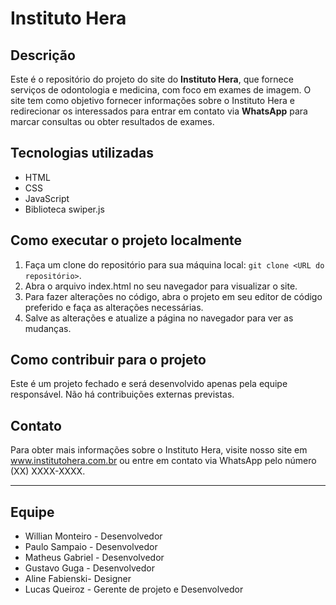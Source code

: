 <!DOCTYPE html>
<html>

<head>
	<script src="https://kit.fontawesome.com/dbe608be9d.js" crossorigin="anonymous"></script>
</head>

<body>
<h1><i class="fas fa-hospital"></i> Instituto Hera</h1>

<h2><i class="fas fa-info-circle"></i> Descrição</h2>

<p>Este é o repositório do projeto do site do <strong>Instituto Hera</strong>, que fornece serviços de odontologia e medicina, com foco em exames de imagem. O site tem como objetivo fornecer informações sobre o Instituto Hera e redirecionar os interessados para entrar em contato via <strong>WhatsApp</strong> para marcar consultas ou obter resultados de exames.</p>

<h2><i class="fas fa-tools"></i> Tecnologias utilizadas</h2>

<ul>
	<li>HTML</li>
	<li>CSS</li>
	<li>JavaScript</li>
	<li>Biblioteca swiper.js</li>
</ul>

<h2><i class="fas fa-play-circle"></i> Como executar o projeto localmente</h2>

<ol>
	<li>Faça um clone do repositório para sua máquina local: <code>git clone &lt;URL do repositório&gt;</code>.</li>
	<li>Abra o arquivo index.html no seu navegador para visualizar o site.</li>
	<li>Para fazer alterações no código, abra o projeto em seu editor de código preferido e faça as alterações necessárias.</li>
	<li>Salve as alterações e atualize a página no navegador para ver as mudanças.</li>
</ol>

<h2><i class="fas fa-hands-helping"></i> Como contribuir para o projeto</h2>

<p>Este é um projeto fechado e será desenvolvido apenas pela equipe responsável. Não há contribuições externas previstas.</p>

<h2><i class="fas fa-phone-alt"></i> Contato</h2>

<p>Para obter mais informações sobre o Instituto Hera, visite nosso site em <a href="http://www.institutohera.com.br">www.institutohera.com.br</a> ou entre em contato via WhatsApp pelo número (XX) XXXX-XXXX.</p>

<hr>

<h2><i class="fas fa-users"></i> Equipe</h2>

<ul>
	<li>Willian Monteiro - Desenvolvedor</li>
	<li>Paulo Sampaio - Desenvolvedor</li>
  	<li>Matheus Gabriel - Desenvolvedor</li>
  	<li>Gustavo Guga - Desenvolvedor</li>
	<li>Aline Fabienski- Designer</li>
	<li>Lucas Queiroz - Gerente de projeto e Desenvolvedor</li>
</ul>
</body>
</html>
